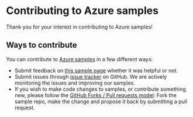 # Contributing to Azure samples

Thank you for your interest in contributing to Azure samples!

## Ways to contribute

You can contribute to [Azure samples](https://github.com/Azure-Samples/compute-dotnet-manage-vmss-in-availability-zones) in a few different ways:

- Submit feedback on [this sample page](https://azure.microsoft.com/documentation/samples/compute-dotnet-manage-vmss-in-availability-zones/) whether it was helpful or not.  
- Submit issues through [issue tracker](https://github.com/Azure-Samples/compute-dotnet-manage-vmss-in-availability-zones/issues) on GitHub. We are actively monitoring the issues and improving our samples.
- If you wish to make code changes to samples, or contribute something new, please follow the [GitHub Forks / Pull requests model](https://help.github.com/articles/fork-a-repo/): Fork the sample repo, make the change and propose it back by submitting a pull request.